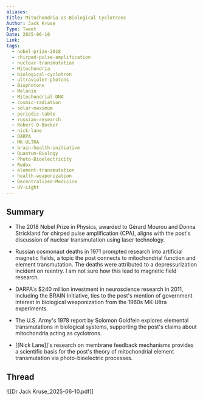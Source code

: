 ```yaml
---
aliases:
Title: Mitochondria as Biological Cyclotrons
Author: Jack Kruse
Type: Tweet
Date: 2025-06-10
Link:
tags:
  - nobel-prize-2018
  - chirped-pulse-amplification
  - nuclear-transmutation
  - Mitochondria
  - biological-cyclotron
  - ultraviolet-photons
  - Biophotons
  - Melanin
  - Mitochondrial-DNA
  - cosmic-radiation
  - solar-maximum
  - periodic-table
  - russian-research
  - Robert-O-Becker
  - nick-lane
  - DARPA
  - MK-ULTRA
  - brain-health-initiative
  - Quantum-Biology
  - Photo-Bioelectricity
  - Redox
  - element-transmutation
  - health-weaponization
  - Decentralized-Medicine
  - UV-Light
---
```

## Summary

- The 2018 Nobel Prize in Physics, awarded to Gérard Mourou and Donna Strickland for chirped pulse amplification (CPA), aligns with the post's discussion of nuclear transmutation using laser technology.
    
- Russian cosmonaut deaths in 1971 prompted research into artificial magnetic fields, a topic the post connects to mitochondrial function and element transmutation. The deaths were attributed to a depressurization incident on reentry. I am not sure how this lead to magnetic field research.
    
- DARPA's $240 million investment in neuroscience research in 2011, including the BRAIN Initiative, ties to the post's mention of government interest in biological weaponization from the 1960s MK-Ultra experiments.
    
- The U.S. Army's 1978 report by Solomon Goldfein explores elemental transmutations in biological systems, supporting the post's claims about mitochondria acting as cyclotrons.
    
- [[Nick Lane]]'s research on membrane feedback mechanisms provides a scientific basis for the post's theory of mitochondrial element transmutation via photo-bioelectric processes.

## Thread

![[Dr Jack Kruse_2025-06-10.pdf]]